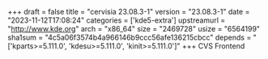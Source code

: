 +++
draft = false
title = "cervisia 23.08.3-1"
version = "23.08.3-1"
date = "2023-11-12T17:08:24"
categories = ['kde5-extra']
upstreamurl = "http://www.kde.org"
arch = "x86_64"
size = "2469728"
usize = "6564199"
sha1sum = "4c5a06f3574b4a966146b9ccc56afe136215cbcc"
depends = "['kparts>=5.111.0', 'kdesu>=5.111.0', 'kinit>=5.111.0']"
+++
CVS Frontend